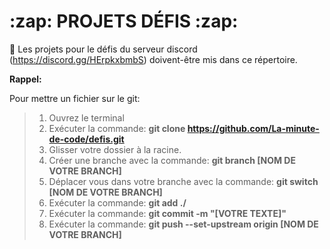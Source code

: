  <h1>:zap: PROJETS  DÉFIS :zap:</h1>

:small_red_triangle_down: Les projets pour le défis du serveur discord (https://discord.gg/HErpkxbmbS) doivent-être mis dans ce répertoire.

**Rappel:**

Pour mettre un fichier sur le git:

> 1) Ouvrez le terminal
> 2) Exécuter la commande: **git clone https://github.com/La-minute-de-code/defis.git**
> 3) Glisser votre dossier à la racine.
> 4) Créer une branche avec la commande: **git branch [NOM DE VOTRE BRANCH]**
> 5) Déplacer vous dans votre branche avec la commande: **git switch [NOM DE VOTRE BRANCH]**
> 6) Exécuter la commande: **git add ./**
> 7) Exécuter la commande: **git commit -m "[VOTRE TEXTE]"**
> 8) Exécuter la commande: **git push --set-upstream origin [NOM DE VOTRE BRANCH]**

